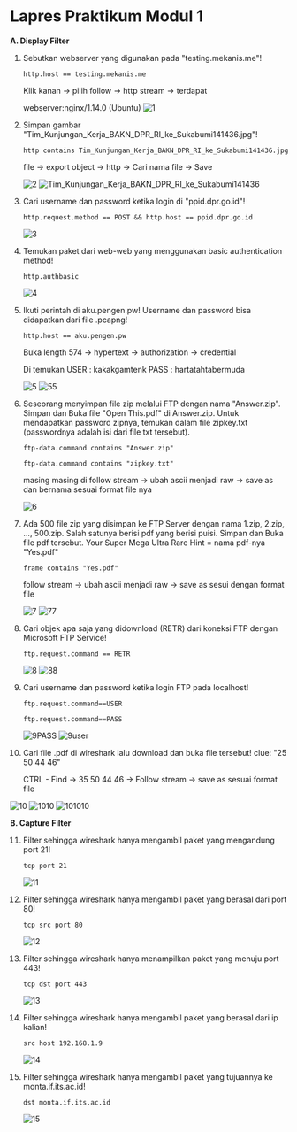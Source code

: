 # Lapres Praktikum Modul 1
**A. Display Filter**
1. Sebutkan webserver yang digunakan pada "testing.mekanis.me"!

   `http.host == testing.mekanis.me`
   
   Klik kanan -> pilih follow -> http stream -> terdapat
   
   webserver:nginx/1.14.0 (Ubuntu)
   ![1](https://user-images.githubusercontent.com/61223768/96330285-4f762a80-107e-11eb-9f25-c3985175564b.jpg)

2. Simpan gambar "Tim_Kunjungan_Kerja_BAKN_DPR_RI_ke_Sukabumi141436.jpg"!

   `http contains Tim_Kunjungan_Kerja_BAKN_DPR_RI_ke_Sukabumi141436.jpg`
   
   file -> export object -> http -> Cari nama file -> Save
   
   ![2](https://user-images.githubusercontent.com/61223768/96330137-112c3b80-107d-11eb-9591-1c1c7603e8f5.jpg)
![Tim_Kunjungan_Kerja_BAKN_DPR_RI_ke_Sukabumi141436](https://user-images.githubusercontent.com/61223768/96330113-df1ad980-107c-11eb-965c-21e773fd4956.jpg)
   
3. Cari username dan password ketika login di "ppid.dpr.go.id"!

   `http.request.method == POST && http.host == ppid.dpr.go.id`
   
   ![3](https://user-images.githubusercontent.com/61223768/96330312-792f5180-107e-11eb-9fdc-7217c0d0cf5b.jpg)

4. Temukan paket dari web-web yang menggunakan basic authentication method!

   `http.authbasic`
   
   ![4](https://user-images.githubusercontent.com/61223768/96330134-0ec9e180-107d-11eb-8da0-d374e975ff68.jpg)

5. Ikuti perintah di aku.pengen.pw! Username dan password bisa didapatkan dari file .pcapng!

   `http.host == aku.pengen.pw`
   
   Buka length 574 -> hypertext -> authorization -> credential
   
   Di temukan USER : kakakgamtenk PASS : hartatahtabermuda
   
   ![5](https://user-images.githubusercontent.com/61223768/96330283-4c7b3a00-107e-11eb-9f3b-d4bfc1afe79b.jpg)
![55](https://user-images.githubusercontent.com/61223768/96330224-de367780-107d-11eb-882b-6d7371f44d72.jpg)
   
6. Seseorang menyimpan file zip melalui FTP dengan nama "Answer.zip". Simpan dan Buka file "Open This.pdf" di Answer.zip. Untuk mendapatkan password zipnya, temukan dalam file zipkey.txt (passwordnya adalah isi dari file txt tersebut).

   ``ftp-data.command contains "Answer.zip"``
   
   ``ftp-data.command contains "zipkey.txt"``
   
   masing masing di follow stream -> ubah ascii menjadi raw -> save as dan bernama sesuai format file nya
   
   ![6](https://user-images.githubusercontent.com/61223768/96330219-db3b8700-107d-11eb-9676-09d463bdc40e.jpg)
   
7. Ada 500 file zip yang disimpan ke FTP Server dengan nama 1.zip, 2.zip, ..., 500.zip. Salah satunya berisi pdf yang berisi puisi. Simpan dan Buka file pdf tersebut. Your Super Mega Ultra Rare Hint = nama pdf-nya "Yes.pdf"

   `frame contains "Yes.pdf"`
   
   follow stream -> ubah ascii menjadi raw -> save as sesui dengan format file
   
   ![7](https://user-images.githubusercontent.com/61223768/96330220-dc6cb400-107d-11eb-86d3-bc3ab3ee25ce.jpg)
![77](https://user-images.githubusercontent.com/61223768/96330225-df67a480-107d-11eb-964c-a666d7ed94c4.jpg)
   
8. Cari objek apa saja yang didownload (RETR) dari koneksi FTP dengan Microsoft FTP Service!

   `ftp.request.command == RETR`
   
   ![8](https://user-images.githubusercontent.com/61223768/96330223-dd9de100-107d-11eb-949d-ab7ae45f6931.jpg)
![88](https://user-images.githubusercontent.com/61223768/96330226-e0003b00-107d-11eb-9aa4-985ee88e371e.jpg)
   
9. Cari username dan password ketika login FTP pada localhost!

   `ftp.request.command==USER`
   
   `ftp.request.command==PASS`
   
   ![9PASS](https://user-images.githubusercontent.com/61223768/96330465-a0d2e980-107f-11eb-84a3-9c1a57a7ff33.jpg)
![9user](https://user-images.githubusercontent.com/61223768/96330467-a4667080-107f-11eb-9a5c-2284163a4023.jpg)
   
10. Cari file .pdf di wireshark lalu download dan buka file tersebut! clue: "25 50 44 46"

     CTRL - Find -> 35 50 44 46 -> Follow stream -> save as sesuai format file
   
   ![10](https://user-images.githubusercontent.com/61223768/96330469-a8928e00-107f-11eb-9c5a-3354dc006df4.jpg)
   ![1010](https://user-images.githubusercontent.com/61223768/96330493-cd870100-107f-11eb-9585-d4cbe788ac8b.jpg)
![101010](https://user-images.githubusercontent.com/61223768/96330462-957fbe00-107f-11eb-8a66-e72d82af79bb.jpg)

**B. Capture Filter**

11. Filter sehingga wireshark hanya mengambil paket yang mengandung port 21!

    `tcp port 21`
    
    ![11](https://user-images.githubusercontent.com/61223768/96330473-adefd880-107f-11eb-9e79-e211172c4ad6.jpg)
    
12. Filter sehingga wireshark hanya mengambil paket yang berasal dari port 80!

    `tcp src port 80`
    
    ![12](https://user-images.githubusercontent.com/61223768/96330475-b5af7d00-107f-11eb-9884-48306ea4f72f.jpg)
    
13. Filter sehingga wireshark hanya menampilkan paket yang menuju port 443!

    `tcp dst port 443`
    
    ![13](https://user-images.githubusercontent.com/61223768/96330479-bba55e00-107f-11eb-8793-8ae9b323eacf.jpg)
    
14. Filter sehingga wireshark hanya mengambil paket yang berasal dari ip kalian!

    `src host 192.168.1.9`
    
    ![14](https://user-images.githubusercontent.com/61223768/96330488-c829b680-107f-11eb-88c7-967b2a25f4e2.jpg)

15. Filter sehingga wireshark hanya mengambil paket yang tujuannya ke monta.if.its.ac.id!

    `dst monta.if.its.ac.id`
    
    ![15](https://user-images.githubusercontent.com/61223768/96330489-c95ae380-107f-11eb-9e16-44996bccb5e7.jpg)
    
    
